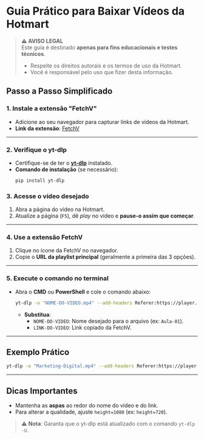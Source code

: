 # Guia Prático para Baixar Vídeos da Hotmart  
> **⚠️ AVISO LEGAL**  
> Este guia é destinado **apenas para fins educacionais e testes técnicos**.  
> - Respeite os direitos autorais e os termos de uso da Hotmart.  
> - Você é responsável pelo uso que fizer desta informação.  

## Passo a Passo Simplificado  

### 1. Instale a extensão "FetchV"  
- Adicione ao seu navegador para capturar links de vídeos da Hotmart.  
- **Link da extensão**: [FetchV](https://fetchv.net)

---

### 2. Verifique o yt-dlp  
- Certifique-se de ter o **[yt-dlp](https://github.com/yt-dlp/yt-dlp)** instalado.  
- **Comando de instalação** (se necessário):  
  ```bash
  pip install yt-dlp
  ```


### 3. Acesse o vídeo desejado  
1. Abra a página do vídeo na Hotmart.  
2. Atualize a página (`F5`), dê *play* no vídeo e **pause-o assim que começar**.  

---

### 4. Use a extensão FetchV  
1. Clique no ícone da FetchV no navegador.  
2. Copie o **URL da playlist principal** (geralmente a primeira das 3 opções).  

---

### 5. Execute o comando no terminal  
- Abra o **CMD** ou **PowerShell** e cole o comando abaixo:  
  ```bash
  yt-dlp -o "NOME-DO-VIDEO.mp4" --add-headers Referer:https://player.hotmart.com/ --format best[height=1080] "LINK-DO-VIDEO"
  ```  
  - **Substitua**:  
    - `NOME-DO-VIDEO`: Nome desejado para o arquivo (ex: `Aula-01`).  
    - `LINK-DO-VIDEO`: Link copiado da FetchV.  

---

## Exemplo Prático  
```bash
yt-dlp -o "Marketing-Digital.mp4" --add-headers Referer:https://player.hotmart.com/ --format best[height=1080] "https://exemplo.com/playlist_principal"
```

---

## Dicas Importantes  
- Mantenha as **aspas** ao redor do nome do vídeo e do link.  
- Para alterar a qualidade, ajuste `height=1080` (ex: `height=720`).  

> ⚠️ **Nota**: Garanta que o yt-dlp está atualizado com o comando `yt-dlp -U`.  
